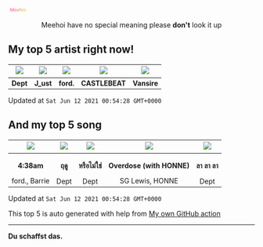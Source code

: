 [![Meehoi Logo](https://github.com/beam41/beam41/raw/master/mh.svg)](http://my.meehoi.me/)
<p align="center">Meehoi have no special meaning please <b>don't</b> look it up</p>

## My top 5 artist right now!
<!-- table start -->
|<img src="https://i.scdn.co/image/617a9da2d7e4cdf3c83fa6f676975e1443064f14">|<img src="https://i.scdn.co/image/ab67616d0000485109740fd1a552a03f060231be">|<img src="https://i.scdn.co/image/962265eca633b45bd365ba27d4eb84384e83c980">|<img src="https://i.scdn.co/image/95e36577564d7cb661d52279ada3e01a326e1f8e">|<img src="https://i.scdn.co/image/81f5ac3b73f437052726cf5b413a6a8c98ed1b54">|
| :---: | :---: | :---: | :---: | :---: |
|<b>Dept</b>|<b>J_ust</b>|<b>ford.</b>|<b>CASTLEBEAT</b>|<b>Vansire</b>|

Updated at `Sat Jun 12 2021 00:54:28 GMT+0000`
<!-- table end -->

## And my top 5 song
<!-- table song start -->
|<img src="https://i.scdn.co/image/ab67616d00001e02baf6652226fded131e43e80f">|<img src="https://i.scdn.co/image/ab67616d00001e027cb744b7588fdcf838407c50">|<img src="https://i.scdn.co/image/ab67616d00001e028d2c6fa63d72dd37a04f1df7">|<img src="https://i.scdn.co/image/ab67616d00001e02113ef593aa679b556f0659b2">|<img src="https://i.scdn.co/image/ab67616d00001e02d7f88aacdc8b214df5ccf7ba">|
| :---: | :---: | :---: | :---: | :---: |
|<p><b>4:38am</b></p> ford., Barrie|<p><b>ฤดู</b></p> Dept|<p><b>หรือไม่ใช่</b></p> Dept|<p><b>Overdose (with HONNE)</b></p> SG Lewis, HONNE|<p><b>ลา ลา ลา</b></p> Dept|

Updated at `Sat Jun 12 2021 00:54:28 GMT+0000`
<!-- table song end -->

This top 5 is auto generated with help from [My own GitHub action](https://github.com/beam41/spotify-listening)

---

**Du schaffst das.**